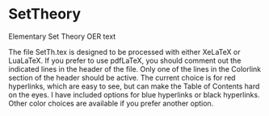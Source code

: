 # SetTheory
Elementary Set Theory OER text

The file SetTh.tex is designed to be processed with either XeLaTeX or LuaLaTeX. If you prefer to use pdfLaTeX, you should comment out the indicated lines in the header of the file. Only one of the lines in the Colorlink section of the header should be active. The current choice is for red hyperlinks, which are easy to see, but can make the Table of Contents hard on the eyes. I have included options for blue hyperlinks or black hyperlinks. Other color choices are available if you prefer another option. 

